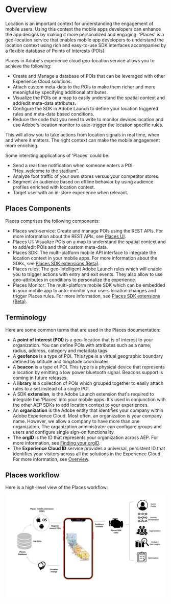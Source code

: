 # Overview

Location is an important context for understanding the engagement of mobile users. Using this context the mobile apps developers can enhance the app designs by making it more personalized and engaging. 'Places' is a geo-location service that enables mobile app developers to understand the location context using rich and easy-to-use SDK interfaces accompanied by a flexible database of Points of Interests \(POIs\).

Places in Adobe's experience cloud geo-location service allows you to achieve the following:

* Create and Manage a database of POIs that can be leveraged with other Experience Cloud solutions.
* Attach custom meta-data to the POIs to make them richer and more meanigful by specifying additional attributes. 
* Visualize the POIs on a map to easily understand the spatial context and add/edit meta-data attributes. 
* Configure the SDK in Adobe Launch to define your location triggered rules and meta-data based conditions.
* Reduce the code that you need to write to monitor devices location and use Adobe's location monitor to auto-trigger the location specific rules.

This will allow you to take actions from location signals in real time, when and where it matters. The right context can make the mobile engagement more enriching.

Some intersting applications of 'Places' could be:

* Send a real time notification when someone enters a POI. "Hey..welcome to the stadium". 
* Analyze foot traffic of your own stores versus your competitor stores.
* Segment an audience based on offline behavior by using audience profiles enriched with location context.
* Target user with an in-store experience when relevant.

## Places Components

Places comprises the following components:

* Places web-service: Create and manage POIs using the REST APIs. For more information about the REST APIs, see [Places UI](https://launch.gitbook.io/places-services-by-adobe-documentation/places-database-management-1).
* Places UI: Visualize POIs on a map to understand the spatial context and to add/edit POIs and their custom meta-data.
* Places SDK: The multi-platform mobile API interface to integrate the location context in your mobile apps.  For more information about the SDKs, see [Places SDK extensions \(Beta\)](https://aep-sdks.gitbook.io/docs/using-mobile-extensions/places-extension).
* Places rules: The geo-intelligent Adobe Launch rules which will enable you to trigger actions with entry and exit events. They also allow to use geo-attributes in conditions to personalize the experience. 
* Places Monitor: The multi-platform mobile SDK which can be embedded in your mobile app to auto-monitor your users location changes and trigger Places rules.  For more information, see [Places SDK extensions \(Beta\)](https://aep-sdks.gitbook.io/docs/using-mobile-extensions/places-extension).

## Terminology

Here are some common terms that are used in the Places documentation:

* A **point of interest \(POI\)** is a geo-location that is of interest to your organization. You can define POIs with attributes such as a name, radius, address, category and metadata tags.
* A **geofence** is a type of POI. This type is a virtual geographic boundary defined by latitude and longitude coordinates.
* A **beacon** is a type of POI. This type is a physical device that represents a location by emitting a low power bluetooth signal. Beacons support is coming in future releases.
* A **library** is a collection of POIs which grouped together to easily attach rules to a set instead of a single POI. 
* A SDK **extension**, is the Adobe Launch extension that's required to integrate the 'Places' into your mobile apps. It's used in conjunction with the other AEP SDKs to add location context to your experiences.
* An **organization** is the Adobe entity that identifies your company within Adobe Experience Cloud. Most often, an organization is your company name. However, we allow a company to have more than one organization. The organization administrator can configure groups and users and configure single sign-on functionality.
* The **orgID** is the ID that represents your organization across AEP.  For more information, see [Finding your orgID](https://forums.adobe.com/thread/2339895).
* The **Experience Cloud ID** service provides a universal, persistent ID that identifies your visitors across all the solutions in the Experience Cloud.  For more information, see [Overview](https://marketing.adobe.com/resources/help/en_US/mcvid/).

## Places workflow

Here is a high-level view of the Places workflow:

![](.gitbook/assets/places-workflow-diagram-lc-1.png)

